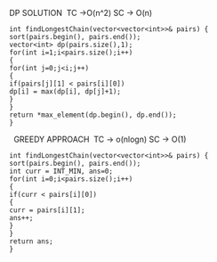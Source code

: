 DP SOLUTION
​
TC ->O(n^2)
SC -> O(n)
```
int findLongestChain(vector<vector<int>>& pairs) {
sort(pairs.begin(), pairs.end());
vector<int> dp(pairs.size(),1);
for(int i=1;i<pairs.size();i++)
{
for(int j=0;j<i;j++)
{
if(pairs[j][1] < pairs[i][0])
dp[i] = max(dp[i], dp[j]+1);
}
}
return *max_element(dp.begin(), dp.end());
}
```
​
​
GREEDY APPROACH
​
TC ->  o(nlogn)
SC -> O(1)
```
int findLongestChain(vector<vector<int>>& pairs) {
sort(pairs.begin(), pairs.end());
int curr = INT_MIN, ans=0;
for(int i=0;i<pairs.size();i++)
{
if(curr < pairs[i][0])
{
curr = pairs[i][1];
ans++;
}
}
return ans;
}
```
